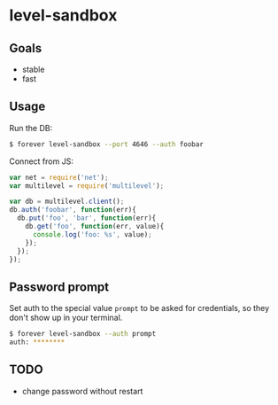 
# level-sandbox

## Goals

  - stable
  - fast

## Usage

  Run the DB:

```bash
$ forever level-sandbox --port 4646 --auth foobar
```

  Connect from JS:

```js
var net = require('net');
var multilevel = require('multilevel');

var db = multilevel.client();
db.auth('foobar', function(err){
  db.put('foo', 'bar', function(err){
    db.get('foo', function(err, value){
      console.log('foo: %s', value);
    });
  });
});
```

## Password prompt

  Set auth to the special value `prompt` to be asked for credentials, so they
  don't show up in your terminal.

```bash
$ forever level-sandbox --auth prompt
auth: ********
```

## TODO

  - change password without restart
